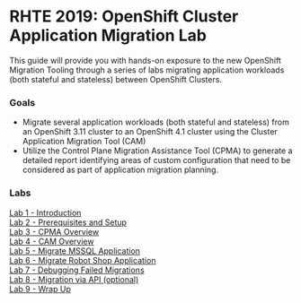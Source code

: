 # RHTE 2019: OpenShift Cluster Application Migration Lab

This guide will provide you with hands-on exposure to the new OpenShift Migration Tooling through a series of labs migrating application workloads (both stateful and stateless) between OpenShift Clusters.

### Goals

* Migrate several application workloads (both stateful and stateless) from an OpenShift 3.11 cluster to an OpenShift 4.1 cluster using the Cluster Application Migration Tool (CAM)
* Utilize the Control Plane Migration Assistance Tool (CPMA) to generate a detailed report identifying areas of custom configuration that need to be considered as part of application migration planning.

### Labs

[Lab 1 - Introduction](./1.md)<br>
[Lab 2 - Prerequisites and Setup](./2.md)<br>
[Lab 3 - CPMA Overview](./3.md)<br>
[Lab 4 - CAM Overview](./4.md)<br>
[Lab 5 - Migrate MSSQL Application](./5.md)<br>
[Lab 6 - Migrate Robot Shop Application](./6.md)<br>
[Lab 7 - Debugging Failed Migrations](./7.md)<br>
[Lab 8 - Migration via API (optional)](./8.md)<br>
[Lab 9 - Wrap Up](./9.md)<br>
